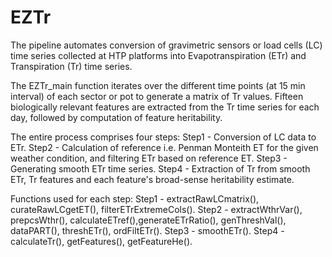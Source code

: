 # EZTr

The pipeline automates conversion of gravimetric sensors or load cells (LC) time series collected at HTP platforms into 
Evapotranspiration (ETr) and Transpiration (Tr) time series.

The EZTr_main function iterates over the different time points (at 15 min interval) of
each sector or pot to generate a matrix of Tr values. Fifteen biologically
relevant features are extracted from the Tr time series for each day,
followed by computation of feature heritability.

The entire process comprises four steps: 
Step1 - Conversion of LC data to ETr.
Step2 - Calculation of reference i.e. Penman Monteith ET for the given weather condition, and filtering ETr based on reference ET.
Step3 - Generating smooth ETr time series. 
Step4 - Extraction of Tr from smooth ETr, Tr features and each feature's broad-sense heritability estimate.

Functions used for each step:
Step1 - extractRawLCmatrix(), curateRawLCgetET(), filterETrExtremeCols().
Step2 - extractWthrVar(), prepcsWthr(), calculateETref(),generateETrRatio(), genThreshVal(), dataPART(), threshETr(), ordFiltETr().
Step3 - smoothETr().
Step4 - calculateTr(), getFeatures(), getFeatureHe().
